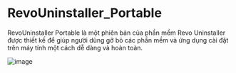 # RevoUninstaller_Portable
RevoUninstaller Portable là một phiên bản của phần mềm Revo Uninstaller được thiết kế để giúp người dùng gỡ bỏ các phần mềm và ứng dụng cài đặt trên máy tính một cách dễ dàng và hoàn toàn.

![image](https://github.com/TrinhTuandan/RevoUninstaller_Portable/assets/103828753/8110701f-311b-4423-8332-411c7e4baa88)
